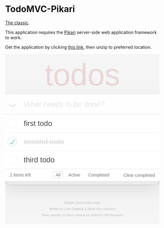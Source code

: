 # TodoMVC-Pikari
[The classic](http://todomvc.com/).

This application requires the [Pikari](https://github.com/olliNiinivaara/Pikari/) server-side web application framework to work.

Get the application by clicking [this link](https://raw.githubusercontent.com/olliNiinivaara/TodoMVC-Pikari/master/dist/todomvcpikari.zip), then unzip to preferred location.

![pic](https://raw.githubusercontent.com/olliNiinivaara/TodoMVC-Pikari/master/pic.png)
